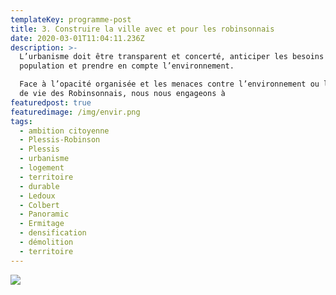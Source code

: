 ```yaml
---
templateKey: programme-post
title: 3. Construire la ville avec et pour les robinsonnais
date: 2020-03-01T11:04:11.236Z
description: >-
  L’urbanisme doit être transparent et concerté, anticiper les besoins de la
  population et prendre en compte l’environnement.  

  Face à l’opacité organisée et les menaces contre l’environnement ou le cadre
  de vie des Robinsonnais, nous nous engageons à 
featuredpost: true
featuredimage: /img/envir.png
tags:
  - ambition citoyenne
  - Plessis-Robinson
  - Plessis
  - urbanisme
  - logement
  - territoire
  - durable
  - Ledoux
  - Colbert
  - Panoramic
  - Ermitage
  - densification
  - démolition
  - territoire
---
```

![](/img/thème5.png)
